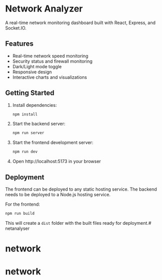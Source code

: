 # Network Analyzer

A real-time network monitoring dashboard built with React, Express, and Socket.IO.

## Features

- Real-time network speed monitoring
- Security status and firewall monitoring
- Dark/Light mode toggle
- Responsive design
- Interactive charts and visualizations

## Getting Started

1. Install dependencies:
   ```bash
   npm install
   ```

2. Start the backend server:
   ```bash
   npm run server
   ```

3. Start the frontend development server:
   ```bash
   npm run dev
   ```

4. Open http://localhost:5173 in your browser

## Deployment

The frontend can be deployed to any static hosting service. The backend needs to be deployed to a Node.js hosting service.

For the frontend:
```bash
npm run build
```

This will create a `dist` folder with the built files ready for deployment.# netanalyser
# network
# network
